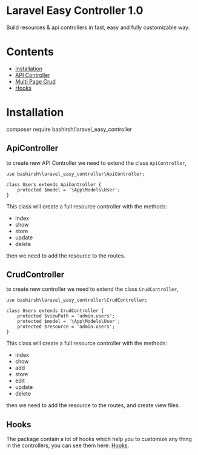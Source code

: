 # Laravel Easy Controller 1.0

Build resources & api controllers in fast, easy and fully customizable way.

# Contents
- [Installation](#installation)
- [API Controller](#api-controller)
- [Multi Page Crud](#multi-page-crud)
- [Hooks](#hooks)

# Installation

composer require bashirsh/laravel_easy_controller

## ApiController

to create new API Controller we need to extend the class `ApiController`, 

```
use bashirsh\laravel_easy_controller\ApiController;

class Users extends ApiController {
    protected $model = '\App\Models\User';
}
```

This class will create a full resource controller with the methods:

* index
* show
* store
* update
* delete

then we need to add the resource to the routes.

## CrudController

to create new controller we need to extend the class `CrudController`, 

```
use bashirsh\laravel_easy_controller\CrudController;

class Users extends CrudController {
    protected $viewPath = 'admin.users';
    protected $model = '\App\Models\User';
    protected $resource = 'admin.users';
}
```

This class will create a full resource controller with the methods:

* index
* show
* add
* store
* edit
* update
* delete

then we need to add the resource to the routes, and create view files.

## Hooks
The package contain a lot of hooks which help you to customize any thing in the controllers, you can see them here: [Hooks](src/Hooks).
